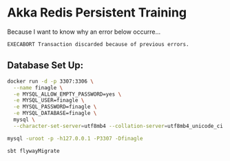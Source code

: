 # Akka Redis Persistent Training

Because I want to know why an error below occurre...

```
EXECABORT Transaction discarded because of previous errors.
```

Database Set Up:
---

```bash
docker run -d -p 3307:3306 \
  --name finagle \
  -e MYSQL_ALLOW_EMPTY_PASSWORD=yes \
  -e MYSQL_USER=finagle \
  -e MYSQL_PASSWORD=finagle \
  -e MYSQL_DATABASE=finagle \
  mysql \
  --character-set-server=utf8mb4 --collation-server=utf8mb4_unicode_ci 
```

```bash
mysql -uroot -p -h127.0.0.1 -P3307 -Dfinagle
```

```bash
sbt flywayMigrate
```
